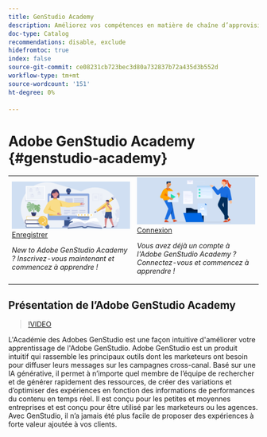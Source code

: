 ```yaml
---
title: GenStudio Academy
description: Améliorez vos compétences en matière de chaîne d’approvisionnement de contenu avec Adobe GenStudio Academy
doc-type: Catalog
recommendations: disable, exclude
hidefromtoc: true
index: false
source-git-commit: ce08231cb723bec3d80a732837b72a435d3b552d
workflow-type: tm+mt
source-wordcount: '151'
ht-degree: 0%

---
```



# Adobe GenStudio Academy {#genstudio-academy}

<table>
<tr>
  <td>
    <a href="https://learningmanager.adobe.com/accountiplogin?ipId=16970&amp;accesskey=c4988oojirhb5">
      <img alt="Inscrivez-vous à l’Académie des Adobes GenStudio" src="/help/assets/card-create-assets.png" />
    </a>
    <div>
      <a href="https://learningmanager.adobe.com/accountiplogin?ipId=16970&amp;accesskey=c4988oojirhb5">
    Enregistrer
    </a>
    </div>
    <p>
    <em>New to Adobe GenStudio Academy ? Inscrivez-vous maintenant et commencez à apprendre !</em>
    <p>
  </td>
  <td>
    <a href="https://genstudioacademy.adobelearningmanager.com/">
    <img alt="Connexion à Adobe GenStudio Academy" src="/help/assets/card-manage-content.png" />
    </a>
    <div>
    <a href="https://genstudioacademy.adobelearningmanager.com/">
    Connexion
    </a>
    </div>
    <p>
    <em>Vous avez déjà un compte à l'Adobe GenStudio Academy ? Connectez-vous et commencez à apprendre !</em>
    </p>
  </td>
</tr>
</table>


## Présentation de l’Adobe GenStudio Academy

>[!VIDEO](https://video.tv.adobe.com/v/3434938?autoplay=true&end=replay)

L&#39;Académie des Adobes GenStudio est une façon intuitive d&#39;améliorer votre apprentissage de l&#39;Adobe GenStudio. Adobe GenStudio est un produit intuitif qui rassemble les principaux outils dont les marketeurs ont besoin pour diffuser leurs messages sur les campagnes cross-canal. Basé sur une IA générative, il permet à n’importe quel membre de l’équipe de rechercher et de générer rapidement des ressources, de créer des variations et d’optimiser des expériences en fonction des informations de performances du contenu en temps réel. Il est conçu pour les petites et moyennes entreprises et est conçu pour être utilisé par les marketeurs ou les agences. Avec GenStudio, il n’a jamais été plus facile de proposer des expériences à forte valeur ajoutée à vos clients.
